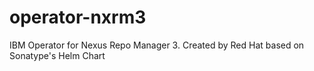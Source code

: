 # operator-nxrm3
IBM Operator for Nexus Repo Manager 3. Created by Red Hat based on Sonatype's Helm Chart